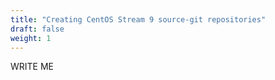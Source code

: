 ```yaml
---
title: "Creating CentOS Stream 9 source-git repositories"
draft: false
weight: 1
---
```


WRITE ME

